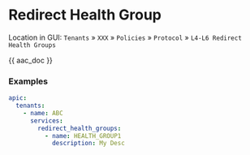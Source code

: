 # Redirect Health Group

Location in GUI:
`Tenants` » `XXX` » `Policies` » `Protocol` » `L4-L6 Redirect Health Groups`

{{ aac_doc }}
### Examples

```yaml
apic:
  tenants:
    - name: ABC
      services:
        redirect_health_groups:
          - name: HEALTH_GROUP1
            description: My Desc
```
